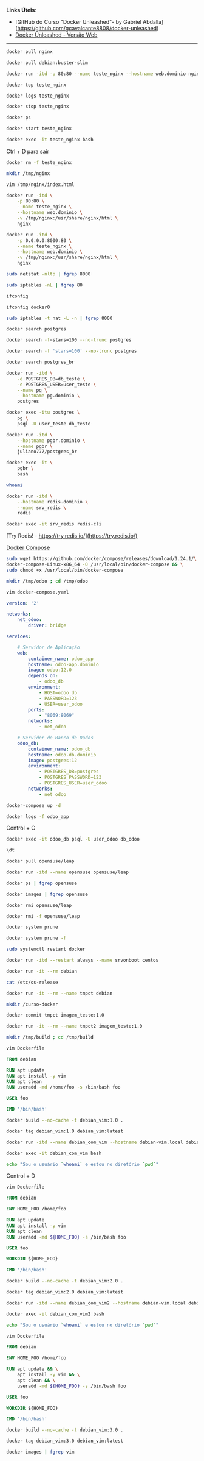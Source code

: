 **Links Úteis**:

- [GitHub do Curso "Docker Unleashed"- by Gabriel Abdalla]
(https://github.com/gcavalcante8808/docker-unleashed)
- [Docker Unleashed - Versão Web](https://docker-unleashed.readthedocs.io)

* * *

```bash
docker pull nginx
```

```bash
docker pull debian:buster-slim
```

```bash
docker run -itd -p 80:80 --name teste_nginx --hostname web.dominio nginx
```

```bash
docker top teste_nginx
```

```bash
docker logs teste_nginx
```

```bash
docker stop teste_nginx
```

```bash
docker ps
```

```bash
docker start teste_nginx
```

```bash
docker exec -it teste_nginx bash
```

Ctrl + D para sair


```bash
docker rm -f teste_nginx
```

```bash
mkdir /tmp/nginx
```

```bash
vim /tmp/nginx/index.html
```

```bash
docker run -itd \
    -p 80:80 \
    --name teste_nginx \
    --hostname web.dominio \
    -v /tmp/nginx:/usr/share/nginx/html \
    nginx
```


```bash
docker run -itd \
    -p 0.0.0.0:8000:80 \
    --name teste_nginx \
    --hostname web.dominio \
    -v /tmp/nginx:/usr/share/nginx/html \
    nginx
```


```bash
sudo netstat -nltp | fgrep 8000
```


```bash
sudo iptables -nL | fgrep 80
```

```bash
ifconfig
```

```bash
ifconfig docker0
```

```bash
sudo iptables -t nat -L -n | fgrep 8000
```


```bash
docker search postgres
```


```bash
docker search -f=stars=100 --no-trunc postgres
```


```bash
docker search -f 'stars=100' --no-trunc postgres
```

```bash
docker search postgres_br
```

```bash
docker run -itd \
    -e POSTGRES_DB=db_teste \
    -e POSTGRES_USER=user_teste \
    --name pg \
    --hostname pg.dominio \
    postgres
```

```bash
docker exec -itu postgres \
    pg \
    psql -U user_teste db_teste
```

```bash
docker run -itd \
    --hostname pgbr.dominio \
    --name pgbr \
    juliano777/postgres_br
```

```bash
docker exec -it \
    pgbr \
    bash
```

```bash
whoami
```

```bash
docker run -itd \
    --hostname redis.dominio \
    --name srv_redis \
    redis
```


```bash
docker exec -it srv_redis redis-cli
```

[Try Redis! - https://try.redis.io/](https://try.redis.io/)



[Docker Compose](https://docs.docker.com/compose/)

```bash
sudo wget https://github.com/docker/compose/releases/download/1.24.1/\
docker-compose-Linux-x86_64 -O /usr/local/bin/docker-compose && \
sudo chmod +x /usr/local/bin/docker-compose
```


```bash
mkdir /tmp/odoo ; cd /tmp/odoo
```



```bash
vim docker-compose.yaml
```

```yaml
version: '2'

networks:
    net_odoo:
        driver: bridge

services:

    # Servidor de Aplicação    
    web:
        container_name: odoo_app
        hostname: odoo-app.dominio
        image: odoo:12.0
        depends_on:
            - odoo_db
        environment:
            - HOST=odoo_db
            - PASSWORD=123
            - USER=user_odoo           
        ports:
            - "8069:8069"
        networks:
            - net_odoo

    # Servidor de Banco de Dados
    odoo_db:
        container_name: odoo_db
        hostname: odoo-db.dominio
        image: postgres:12
        environment:
            - POSTGRES_DB=postgres
            - POSTGRES_PASSWORD=123
            - POSTGRES_USER=user_odoo
        networks:
            - net_odoo
```


```bash
docker-compose up -d
```

```bash
docker logs -f odoo_app
```

Control + C

```bash
docker exec -it odoo_db psql -U user_odoo db_odoo
```

```bash
\dt
```

```bash
docker pull opensuse/leap
```

```bash
docker run -itd --name opensuse opensuse/leap
```

```bash
docker ps | fgrep opensuse
```

```bash
docker images | fgrep opensuse
```

```bash
docker rmi opensuse/leap
```


```bash
docker rmi -f opensuse/leap
```


```bash
docker system prune
```

```bash
docker system prune -f
```

```bash
sudo systemctl restart docker
```


```bash
docker run -itd --restart always --name srvonboot centos
```

```bash
docker run -it --rm debian
```


```bash
cat /etc/os-release
```

```bash
docker run -it --rm --name tmpct debian
```

```bash
mkdir /curso-docker
```

```bash
docker commit tmpct imagem_teste:1.0
```

```bash
docker run -it --rm --name tmpct2 imagem_teste:1.0
```

```bash
mkdir /tmp/build ; cd /tmp/build
```

```bash
vim Dockerfile
```

```dockerfile
FROM debian

RUN apt update
RUN apt install -y vim
RUN apt clean
RUN useradd -md /home/foo -s /bin/bash foo

USER foo

CMD '/bin/bash'
```

```bash
docker build --no-cache -t debian_vim:1.0 .
```

```bash
docker tag debian_vim:1.0 debian_vim:latest
```

```bash
docker run -itd --name debian_com_vim --hostname debian-vim.local debian_vim
```

```bash
docker exec -it debian_com_vim bash
```

```bash
echo "Sou o usuário `whoami` e estou no diretório `pwd`"
```

Control + D

```bash
vim Dockerfile
```

```dockerfile
FROM debian

ENV HOME_FOO /home/foo

RUN apt update
RUN apt install -y vim
RUN apt clean
RUN useradd -md ${HOME_FOO} -s /bin/bash foo

USER foo

WORKDIR ${HOME_FOO}

CMD '/bin/bash'
```

```bash
docker build --no-cache -t debian_vim:2.0 .
```

```bash
docker tag debian_vim:2.0 debian_vim:latest
```

```bash
docker run -itd --name debian_com_vim2 --hostname debian-vim.local debian_vim
```

```bash
docker exec -it debian_com_vim2 bash
```

```bash
echo "Sou o usuário `whoami` e estou no diretório `pwd`"
```

```bash
vim Dockerfile
```

```dockerfile
FROM debian

ENV HOME_FOO /home/foo

RUN apt update && \
    apt install -y vim && \
    apt clean && \
    useradd -md ${HOME_FOO} -s /bin/bash foo

USER foo

WORKDIR ${HOME_FOO}

CMD '/bin/bash'
```

```bash
docker build --no-cache -t debian_vim:3.0 .
```

```bash
docker tag debian_vim:3.0 debian_vim:latest
```

```bash
docker images | fgrep vim
```
